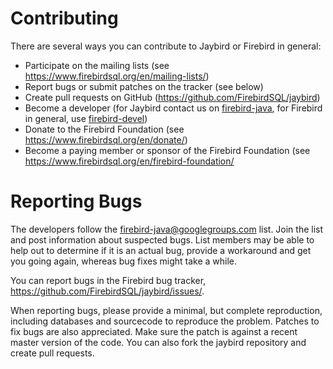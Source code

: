 Contributing
============

There are several ways you can contribute to Jaybird or Firebird in general:

* Participate on the mailing lists (see <https://www.firebirdsql.org/en/mailing-lists/>)
* Report bugs or submit patches on the tracker (see below)
* Create pull requests on GitHub (<https://github.com/FirebirdSQL/jaybird>)
* Become a developer (for Jaybird contact us on [firebird-java](https://groups.google.com/g/firebird-java),
for Firebird in general, use [firebird-devel](https://groups.google.com/g/firebird-devel))
* Donate to the Firebird Foundation (see <https://www.firebirdsql.org/en/donate/>)
* Become a paying member or sponsor of the Firebird Foundation (see
  <https://www.firebirdsql.org/en/firebird-foundation/>

Reporting Bugs
==============

The developers follow the firebird-java@googlegroups.com list. Join the list and
post information about suspected bugs. List members may be able to help out to
determine if it is an actual bug, provide a workaround and get you going again,
whereas bug fixes might take a while.

You can report bugs in the Firebird bug tracker, 
<https://github.com/FirebirdSQL/jaybird/issues/>.

When reporting bugs, please provide a minimal, but complete reproduction,
including databases and sourcecode to reproduce the problem. Patches to fix bugs
are also appreciated. Make sure the patch is against a recent master version of
the code. You can also fork the jaybird repository and create pull requests.
